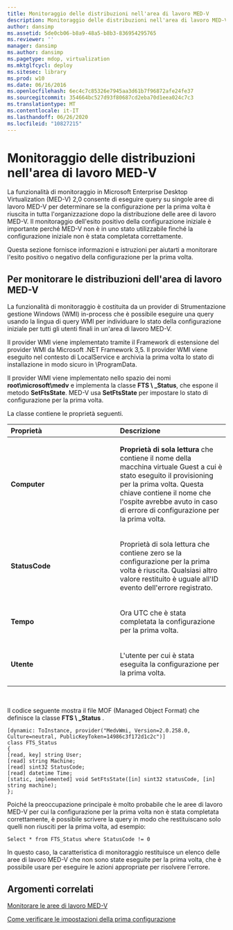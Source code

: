 ```yaml
---
title: Monitoraggio delle distribuzioni nell'area di lavoro MED-V
description: Monitoraggio delle distribuzioni nell'area di lavoro MED-V
author: dansimp
ms.assetid: 5de0cb06-b8a9-48a5-b8b3-836954295765
ms.reviewer: ''
manager: dansimp
ms.author: dansimp
ms.pagetype: mdop, virtualization
ms.mktglfcycl: deploy
ms.sitesec: library
ms.prod: w10
ms.date: 06/16/2016
ms.openlocfilehash: 6ec4c7c85326e7945aa3d61b7f96872afe24fe37
ms.sourcegitcommit: 354664bc527d93f80687cd2eba70d1eea024c7c3
ms.translationtype: MT
ms.contentlocale: it-IT
ms.lasthandoff: 06/26/2020
ms.locfileid: "10827215"
---
```

# Monitoraggio delle distribuzioni nell'area di lavoro MED-V


La funzionalità di monitoraggio in Microsoft Enterprise Desktop Virtualization (MED-V) 2,0 consente di eseguire query su singole aree di lavoro MED-V per determinare se la configurazione per la prima volta è riuscita in tutta l'organizzazione dopo la distribuzione delle aree di lavoro MED-V. Il monitoraggio dell'esito positivo della configurazione iniziale è importante perché MED-V non è in uno stato utilizzabile finché la configurazione iniziale non è stata completata correttamente.

Questa sezione fornisce informazioni e istruzioni per aiutarti a monitorare l'esito positivo o negativo della configurazione per la prima volta.

## Per monitorare le distribuzioni dell'area di lavoro MED-V


La funzionalità di monitoraggio è costituita da un provider di Strumentazione gestione Windows (WMI) in-process che è possibile eseguire una query usando la lingua di query WMI per individuare lo stato della configurazione iniziale per tutti gli utenti finali in un'area di lavoro MED-V.

Il provider WMI viene implementato tramite il Framework di estensione del provider WMI da Microsoft .NET Framework 3,5. Il provider WMI viene eseguito nel contesto di LocalService e archivia la prima volta lo stato di installazione in modo sicuro in \\ProgramData.

Il provider WMI viene implementato nello spazio dei nomi **root\\microsoft\\medv** e implementa la classe **FTS \ _Status**, che espone il metodo **SetFtsState**. MED-V usa **SetFtsState** per impostare lo stato di configurazione per la prima volta.

La classe contiene le proprietà seguenti.

<table>
<colgroup>
<col width="50%" />
<col width="50%" />
</colgroup>
<thead>
<tr class="header">
<th align="left">Proprietà</th>
<th align="left">Descrizione</th>
</tr>
</thead>
<tbody>
<tr class="odd">
<td align="left"><p><strong>Computer</strong></p></td>
<td align="left"><p><strong>Proprietà di sola lettura </strong> che contiene il nome della macchina virtuale Guest a cui è stato eseguito il provisioning per la prima volta. Questa chiave contiene il nome che l'ospite avrebbe avuto in caso di errore di configurazione per la prima volta.</p></td>
</tr>
<tr class="even">
<td align="left"><p><strong>StatusCode</strong></p></td>
<td align="left"><p><strong></strong>Proprietà di sola lettura che contiene zero se la configurazione per la prima volta è riuscita. Qualsiasi altro valore restituito è uguale all'ID evento dell'errore registrato.</p></td>
</tr>
<tr class="odd">
<td align="left"><p><strong>Tempo</strong></p></td>
<td align="left"><p>Ora UTC che è stata completata la configurazione per la prima volta.</p></td>
</tr>
<tr class="even">
<td align="left"><p><strong>Utente</strong></p></td>
<td align="left"><p>L'utente per cui è stata eseguita la configurazione per la prima volta.</p></td>
</tr>
</tbody>
</table>

 

Il codice seguente mostra il file MOF (Managed Object Format) che definisce la classe **FTS \ _Status** .

``` syntax
[dynamic: ToInstance, provider("MedvWmi, Version=2.0.258.0, Culture=neutral, PublicKeyToken=14986c3f172d1c2c")]
class FTS_Status
{
[read, key] string User;
[read] string Machine;
[read] sint32 StatusCode;
[read] datetime Time;
[static, implemented] void SetFtsState([in] sint32 statusCode, [in] string machine);
};
```

Poiché la preoccupazione principale è molto probabile che le aree di lavoro MED-V per cui la configurazione per la prima volta non è stata completata correttamente, è possibile scrivere la query in modo che restituiscano solo quelli non riusciti per la prima volta, ad esempio:

``` syntax
Select * from FTS_Status where StatusCode != 0
```

In questo caso, la caratteristica di monitoraggio restituisce un elenco delle aree di lavoro MED-V che non sono state eseguite per la prima volta, che è possibile usare per eseguire le azioni appropriate per risolvere l'errore.

## Argomenti correlati


[Monitorare le aree di lavoro MED-V](monitor-med-v-workspaces.md)

[Come verificare le impostazioni della prima configurazione](how-to-verify-first-time-setup-settings.md)

 

 





